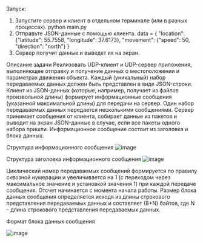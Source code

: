 Запуск:
1) Запустите сервер и клиент в отдельном терминале (или в разных процессах).
  python main.py
2) Отправьте JSON-данные с помощью клиента.
    data = {
        "location": {"latitude": 55.7558, "longitude": 37.6173},
        "movement": {"speed": 50, "direction": "north"}
    }
3) Сервер получит данные и выведет их на экран.

Описание задачи
Реализовать UDP-клиент и UDP-сервер приложения, выполняющее отправку и получение данных о местоположении и параметрах движения объекта. Каждый (уникальный) набор передаваемых данных должен быть представлен в виде JSON-строки. 
Клиент из JSON-данных (которые, например, получает из файлов произвольной длины) формирует информационные сообщения (указанной максимальной длины) для передачи на сервер. Один набор передаваемых данных передается несколькими сообщениями. Сервер принимает сообщения от клиента, собирает данные из пакетов и выводит на экран JSON-данные в случае, 
если все пакеты одного набора пришли. Информационное сообщение состоит из заголовка и блока данных.

Структура информационного сообщения
![image](https://github.com/user-attachments/assets/08e43f47-c2bf-4c30-8e2e-3122b18b146f)

Структура заголовка информационного сообщения
![image](https://github.com/user-attachments/assets/cf023a5f-6964-4d7f-b562-0d30e45d2ae7)

Циклический номер передаваемых сообщений формируется по правилу сквозной нумерации и увеличивается на 1 (с переходом через максимальное значение и установкой значения 1) при каждой передаче сообщения. Отсчет начинается с 
момента начала работы. Размер блока данных сообщения определяется исходя из длины строкового представления передаваемых данных и составляет (8+N) байтов, где N – длина строкового представления передаваемых данных.

Формат блока данных сообщения

![image](https://github.com/user-attachments/assets/5399254e-a058-4c97-bae8-5f79142f3524)
